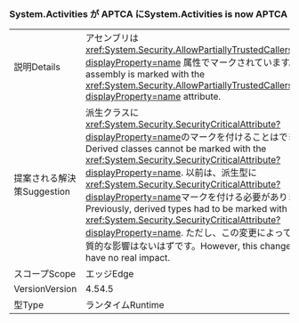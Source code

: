 ### <a name="systemactivities-is-now-aptca"></a><span data-ttu-id="32931-101">System.Activities が APTCA に</span><span class="sxs-lookup"><span data-stu-id="32931-101">System.Activities is now APTCA</span></span>

|   |   |
|---|---|
|<span data-ttu-id="32931-102">説明</span><span class="sxs-lookup"><span data-stu-id="32931-102">Details</span></span>|<span data-ttu-id="32931-103">アセンブリは <xref:System.Security.AllowPartiallyTrustedCallersAttribute?displayProperty=name> 属性でマークされています。</span><span class="sxs-lookup"><span data-stu-id="32931-103">The assembly is marked with the <xref:System.Security.AllowPartiallyTrustedCallersAttribute?displayProperty=name> attribute.</span></span>|
|<span data-ttu-id="32931-104">提案される解決策</span><span class="sxs-lookup"><span data-stu-id="32931-104">Suggestion</span></span>|<span data-ttu-id="32931-105">派生クラスに <xref:System.Security.SecurityCriticalAttribute?displayProperty=name>のマークを付けることはできません。</span><span class="sxs-lookup"><span data-stu-id="32931-105">Derived classes cannot be marked with the <xref:System.Security.SecurityCriticalAttribute?displayProperty=name>.</span></span> <span data-ttu-id="32931-106">以前は、派生型に <xref:System.Security.SecurityCriticalAttribute?displayProperty=name>マークを付ける必要がありました。</span><span class="sxs-lookup"><span data-stu-id="32931-106">Previously, derived types had to be marked with the <xref:System.Security.SecurityCriticalAttribute?displayProperty=name>.</span></span> <span data-ttu-id="32931-107">ただし、この変更によって生じる実質的な影響はないはずです。</span><span class="sxs-lookup"><span data-stu-id="32931-107">However, this change should have no real impact.</span></span>|
|<span data-ttu-id="32931-108">スコープ</span><span class="sxs-lookup"><span data-stu-id="32931-108">Scope</span></span>|<span data-ttu-id="32931-109">エッジ</span><span class="sxs-lookup"><span data-stu-id="32931-109">Edge</span></span>|
|<span data-ttu-id="32931-110">Version</span><span class="sxs-lookup"><span data-stu-id="32931-110">Version</span></span>|<span data-ttu-id="32931-111">4.5</span><span class="sxs-lookup"><span data-stu-id="32931-111">4.5</span></span>|
|<span data-ttu-id="32931-112">型</span><span class="sxs-lookup"><span data-stu-id="32931-112">Type</span></span>|<span data-ttu-id="32931-113">ランタイム</span><span class="sxs-lookup"><span data-stu-id="32931-113">Runtime</span></span>|

